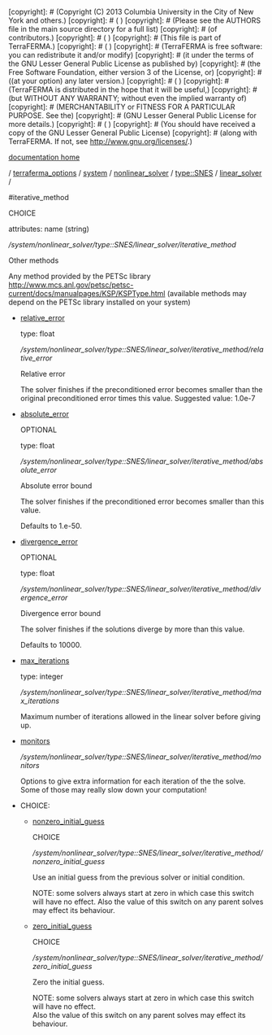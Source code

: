 [copyright]: # (Copyright (C) 2013 Columbia University in the City of New York and others.)
[copyright]: # ( )
[copyright]: # (Please see the AUTHORS file in the main source directory for a full list)
[copyright]: # (of contributors.)
[copyright]: # ( )
[copyright]: # (This file is part of TerraFERMA.)
[copyright]: # ( )
[copyright]: # (TerraFERMA is free software: you can redistribute it and/or modify)
[copyright]: # (it under the terms of the GNU Lesser General Public License as published by)
[copyright]: # (the Free Software Foundation, either version 3 of the License, or)
[copyright]: # ((at your option) any later version.)
[copyright]: # ( )
[copyright]: # (TerraFERMA is distributed in the hope that it will be useful,)
[copyright]: # (but WITHOUT ANY WARRANTY; without even the implied warranty of)
[copyright]: # (MERCHANTABILITY or FITNESS FOR A PARTICULAR PURPOSE. See the)
[copyright]: # (GNU Lesser General Public License for more details.)
[copyright]: # ( )
[copyright]: # (You should have received a copy of the GNU Lesser General Public License)
[copyright]: # (along with TerraFERMA. If not, see <http://www.gnu.org/licenses/>.)

[documentation home](Documentation)

/ [terraferma_options](../../../../../terraferma_options.md) / [system](../../../../system.md) / [nonlinear_solver](../../../nonlinear_solver.md) / [type::SNES](../../type__SNES.md) / [linear_solver](../linear_solver.md) /

#iterative_method

CHOICE 

attributes: name (string) 

*/system/nonlinear_solver/type::SNES/linear_solver/iterative_method*

Other methods

Any method provided by the PETSc library
http://www.mcs.anl.gov/petsc/petsc-current/docs/manualpages/KSP/KSPType.html
(available methods may depend on the PETSc library installed on your system)

* [relative_error](iterative_method/relative_error.md "child")

    type: float

    */system/nonlinear_solver/type::SNES/linear_solver/iterative_method/relative_error*

    Relative error
    
    The solver finishes if the preconditioned error becomes smaller than the original preconditioned error times this value.
    Suggested value: 1.0e-7

* [absolute_error](iterative_method/absolute_error.md "child")

    OPTIONAL 

    type: float

    */system/nonlinear_solver/type::SNES/linear_solver/iterative_method/absolute_error*

    Absolute error bound
    
    The solver finishes if the preconditioned error becomes smaller than this value.
    
    Defaults to 1.e-50.

* [divergence_error](iterative_method/divergence_error.md "child")

    OPTIONAL 

    type: float

    */system/nonlinear_solver/type::SNES/linear_solver/iterative_method/divergence_error*

    Divergence error bound
    
    The solver finishes if the solutions diverge by more than this value.
    
    Defaults to 10000.

* [max_iterations](iterative_method/max_iterations.md "child")

    type: integer

    */system/nonlinear_solver/type::SNES/linear_solver/iterative_method/max_iterations*

    Maximum number of iterations allowed in the linear solver
    before giving up.

* [monitors](iterative_method/monitors.md "child")

    */system/nonlinear_solver/type::SNES/linear_solver/iterative_method/monitors*

    Options to give extra information for each iteration of the
    the solve. Some of those may really slow down your computation!

* CHOICE:
    * [nonzero_initial_guess](iterative_method/nonzero_initial_guess.md "child")

        CHOICE 

        */system/nonlinear_solver/type::SNES/linear_solver/iterative_method/nonzero_initial_guess*

        Use an initial guess from the previous solver or initial condition.
        
        NOTE: some solvers always start at zero in which case this switch will have no effect.
        Also the value of this switch on any parent solves may effect its behaviour.

    * [zero_initial_guess](iterative_method/zero_initial_guess.md "child")

        CHOICE 

        */system/nonlinear_solver/type::SNES/linear_solver/iterative_method/zero_initial_guess*

        Zero the initial guess.
        
        NOTE: some solvers always start at zero in which case this switch will have no effect.  
        Also the value of this switch on any parent solves may effect its behaviour.

[autogenerated]: # (This file was automatically generated from the schema file:/home/cwilson/repos/github/TerraFERMA/TerraFERMA/buckettools/schemas/solvers.rng.)

